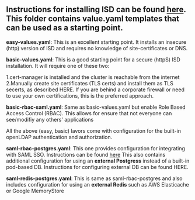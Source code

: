 ## Instructions for installing ISD can be found [here](https://docs.google.com/document/d/1D2drat72nj58q-sBjf-HDBX_HuBuBzJQsx4O7BVhWIc/edit?usp=sharing). This folder contains value.yaml templates that can be used as a starting point. 

**easy-values.yaml**: This is an excellent starting point. It installs an insecure (http) version of ISD and requires no knowledge of site-certificates or DNS.

**basic-values.yaml**: This is a good starting point for a secure (httpS) ISD installation. It will require one of these two:

1.cert-manager is installed and the cluster is reachable from the internet
2.Manually create site certificates (TLS certs) and install them as TLS secerts, as described HERE. If you are behind a corporate firewall or need to use your own certifications, this is the preferred approach. 
                  
**basic-rbac-saml.yaml**: Same as basic-values.yaml but enable Role Based Access Control (RBAC). This allows for ensure that not everyone can see/modifiy any others' applications

All the above (easy, basic) lavors come with configuration for the built-in openLDAP authentication and authorization.

**saml-rbac-postgres.yaml**: This one provides configuration for integrating with SAML SSO. Instructions can be found [here](https://docs.google.com/document/d/1Jo0bUS3L83A9KKbcHaJjJJfyzfw0rDp_mKTxCRwt8QI/edit?usp=sharing)
                   This also contains additional configuration for using an **external Postgress** instead of a built-in pod-based DB. Instructions for configuring external DB can be found HERE.

**saml-redis-postgres.yaml**: This is same as saml-rbac-postgres and also includes configuration for using an **external Redis** such as AWS Elasticache or Google MemoryStore



